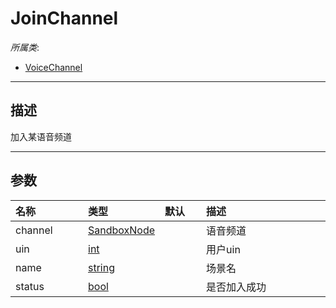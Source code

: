 # JoinChannel

*所属类*:
* [VoiceChannel](/Api/Classes/GamePlay/VoiceChannel.md)
------------------------------------------------------------------------------------------
## 描述

加入某语音频道

------------------------------------------------------------------------------------------
## 参数

|<div style="width:100px">名称</div>|<div style="width:100px">类型</div>|<div style="width:50px">默认</div>|<div style="width:350px">描述</div>|
|:---|:---|:---|:---|
|channel|[SandboxNode](/Api/Classes/Base/SandboxNode.md)||语音频道|
|uin|[int](/Api/DataType/Number.md)||用户uin|
|name|[string](/Api/DataType/String.md)||场景名|
|status|[bool](/Api/DataType/Bool.md)||是否加入成功|
